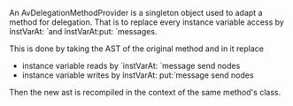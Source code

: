 An AvDelegationMethodProvider is a singleton object used to  adapt a method for delegation.  That is to replace every instance variable access by  ̀instVarAt: ̀ and  ̀instVarAt:put: ̀ messages.

This is done by taking the AST of the original method and in it replace 
 - instance variable reads by   ̀ instVarAt: ̀ message send nodes
 - instance variable writes by  ̀instVarAt: put:̀ message send nodes

Then the new ast is recompiled in the context of the same method's class.